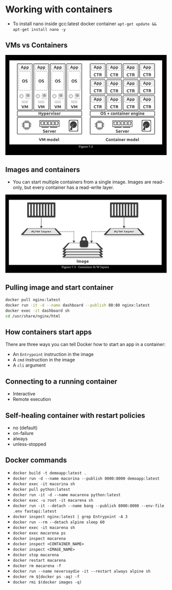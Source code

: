 # Working with containers

* To install nano inside gcc:latest docker container `apt-get update && apt-get install nano -y`

## VMs vs Containers

![alt text](images/working-with-containers/image.png)

## Images and containers

* You can start multiple containers from a single image. Images are read-only, but every container has a read-write layer. 

![alt text](images/working-with-containers/image_01.png)

## Pulling image and start container

```bash
docker pull nginx:latest
docker run -it -d --name dashboard --publish 80:80 nginx:latest
docker exec -it dashboard sh
cd /usr/share/nginx/html
```

## How containers start apps

There are three ways you can tell Docker how to start an app in a container:

* An `Entrypoint` instruction in the image
* A `cmd` instruction in the image
* A `cli` argument

## Connecting to a running container

* Interactive
* Remote execution

## Self-healing container with restart policies

* no (default)
* on-failure
* always
* unless-stopped

## Docker commands

* `docker build -t demoapp:latest .`
* `docker run -d --name macorina --publish 8000:8000 demoapp:latest`
* `docker exec -it macorina sh`
* `docker pull python:latest`
* `docker run -it -d --name macarena python:latest`
* `docker exec -u root -it macarena sh`
* `docker run -it --detach --name bang --publish 8000:8000 --env-file .env fastapi:latest`
* `docker inspect nginx:latest | grep Entrypoint -A 3`
* `docker run --rm --detach alpine sleep 60`
* `docker exec -it macarena sh`
* `docker exec macarena ps`
* `docker inspect macarena`
* `docker inspect <CONTAINER_NAME>`
* `docker inspect <IMAGE_NAME>`
* `docker stop macarena`
* `docker restart macarena`
* `docker rm macarena -f`
* `docker run --name neversaydie -it --restart always alpine sh`
* `docker rm ${docker ps -aq) -f`
* `docker rmi $(docker images -q)`